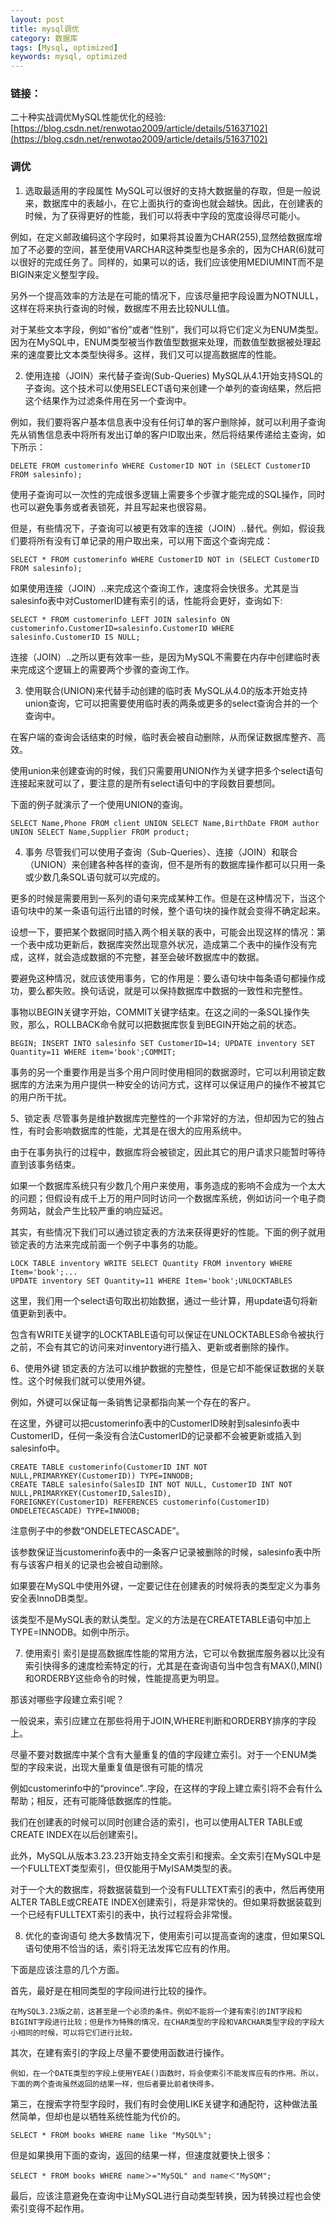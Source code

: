 ```yaml
---
layout: post
title: mysql调优
category: 数据库
tags: [Mysql, optimized]
keywords: mysql, optimized
---
```


### 链接：

二十种实战调优MySQL性能优化的经验: [https://blog.csdn.net/renwotao2009/article/details/51637102](https://blog.csdn.net/renwotao2009/article/details/51637102)

### 调优
1. 选取最适用的字段属性
MySQL可以很好的支持大数据量的存取，但是一般说来，数据库中的表越小，在它上面执行的查询也就会越快。因此，在创建表的时候，为了获得更好的性能，我们可以将表中字段的宽度设得尽可能小。

例如，在定义邮政编码这个字段时，如果将其设置为CHAR(255),显然给数据库增加了不必要的空间，甚至使用VARCHAR这种类型也是多余的，因为CHAR(6)就可以很好的完成任务了。同样的，如果可以的话，我们应该使用MEDIUMINT而不是BIGIN来定义整型字段。

另外一个提高效率的方法是在可能的情况下，应该尽量把字段设置为NOTNULL，这样在将来执行查询的时候，数据库不用去比较NULL值。

对于某些文本字段，例如“省份”或者“性别”，我们可以将它们定义为ENUM类型。因为在MySQL中，ENUM类型被当作数值型数据来处理，而数值型数据被处理起来的速度要比文本类型快得多。这样，我们又可以提高数据库的性能。

2. 使用连接（JOIN）来代替子查询(Sub-Queries)
MySQL从4.1开始支持SQL的子查询。这个技术可以使用SELECT语句来创建一个单列的查询结果，然后把这个结果作为过滤条件用在另一个查询中。

例如，我们要将客户基本信息表中没有任何订单的客户删除掉，就可以利用子查询先从销售信息表中将所有发出订单的客户ID取出来，然后将结果传递给主查询，如下所示：

```
DELETE FROM customerinfo WHERE CustomerID NOT in (SELECT CustomerID FROM salesinfo);
```

使用子查询可以一次性的完成很多逻辑上需要多个步骤才能完成的SQL操作，同时也可以避免事务或者表锁死，并且写起来也很容易。

但是，有些情况下，子查询可以被更有效率的连接（JOIN）..替代。例如，假设我们要将所有没有订单记录的用户取出来，可以用下面这个查询完成：

```
SELECT * FROM customerinfo WHERE CustomerID NOT in (SELECT CustomerID FROM salesinfo);
```

如果使用连接（JOIN）..来完成这个查询工作，速度将会快很多。尤其是当salesinfo表中对CustomerID建有索引的话，性能将会更好，查询如下:

```
SELECT * FROM customerinfo LEFT JOIN salesinfo ON customerinfo.CustomerID=salesinfo.CustomerID WHERE salesinfo.CustomerID IS NULL;
```

连接（JOIN）..之所以更有效率一些，是因为MySQL不需要在内存中创建临时表来完成这个逻辑上的需要两个步骤的查询工作。

3. 使用联合(UNION)来代替手动创建的临时表
MySQL从4.0的版本开始支持union查询，它可以把需要使用临时表的两条或更多的select查询合并的一个查询中。

在客户端的查询会话结束的时候，临时表会被自动删除，从而保证数据库整齐、高效。

使用union来创建查询的时候，我们只需要用UNION作为关键字把多个select语句连接起来就可以了，要注意的是所有select语句中的字段数目要想同。

下面的例子就演示了一个使用UNION的查询。

```
SELECT Name,Phone FROM client UNION SELECT Name,BirthDate FROM author UNION SELECT Name,Supplier FROM product;
```

4. 事务
尽管我们可以使用子查询（Sub-Queries）、连接（JOIN）和联合（UNION）来创建各种各样的查询，但不是所有的数据库操作都可以只用一条或少数几条SQL语句就可以完成的。

更多的时候是需要用到一系列的语句来完成某种工作。但是在这种情况下，当这个语句块中的某一条语句运行出错的时候，整个语句块的操作就会变得不确定起来。

设想一下，要把某个数据同时插入两个相关联的表中，可能会出现这样的情况：第一个表中成功更新后，数据库突然出现意外状况，造成第二个表中的操作没有完成，这样，就会造成数据的不完整，甚至会破坏数据库中的数据。

要避免这种情况，就应该使用事务，它的作用是：要么语句块中每条语句都操作成功，要么都失败。换句话说，就是可以保持数据库中数据的一致性和完整性。

事物以BEGIN关键字开始，COMMIT关键字结束。在这之间的一条SQL操作失败，那么，ROLLBACK命令就可以把数据库恢复到BEGIN开始之前的状态。

```
BEGIN; INSERT INTO salesinfo SET CustomerID=14; UPDATE inventory SET Quantity=11 WHERE item='book';COMMIT;
```

事务的另一个重要作用是当多个用户同时使用相同的数据源时，它可以利用锁定数据库的方法来为用户提供一种安全的访问方式，这样可以保证用户的操作不被其它的用户所干扰。

5、锁定表
尽管事务是维护数据库完整性的一个非常好的方法，但却因为它的独占性，有时会影响数据库的性能，尤其是在很大的应用系统中。

由于在事务执行的过程中，数据库将会被锁定，因此其它的用户请求只能暂时等待直到该事务结束。

如果一个数据库系统只有少数几个用户来使用，事务造成的影响不会成为一个太大的问题；但假设有成千上万的用户同时访问一个数据库系统，例如访问一个电子商务网站，就会产生比较严重的响应延迟。

其实，有些情况下我们可以通过锁定表的方法来获得更好的性能。下面的例子就用锁定表的方法来完成前面一个例子中事务的功能。

```
LOCK TABLE inventory WRITE SELECT Quantity FROM inventory WHERE Item='book';...
UPDATE inventory SET Quantity=11 WHERE Item='book';UNLOCKTABLES
```
这里，我们用一个select语句取出初始数据，通过一些计算，用update语句将新值更新到表中。

包含有WRITE关键字的LOCKTABLE语句可以保证在UNLOCKTABLES命令被执行之前，不会有其它的访问来对inventory进行插入、更新或者删除的操作。

6、使用外键
锁定表的方法可以维护数据的完整性，但是它却不能保证数据的关联性。这个时候我们就可以使用外键。

例如，外键可以保证每一条销售记录都指向某一个存在的客户。

在这里，外键可以把customerinfo表中的CustomerID映射到salesinfo表中CustomerID，任何一条没有合法CustomerID的记录都不会被更新或插入到salesinfo中。

```
CREATE TABLE customerinfo(CustomerID INT NOT NULL,PRIMARYKEY(CustomerID)) TYPE=INNODB;
CREATE TABLE salesinfo(SalesID INT NOT NULL, CustomerID INT NOT NULL,PRIMARYKEY(CustomerID,SalesID),
FOREIGNKEY(CustomerID) REFERENCES customerinfo(CustomerID) ONDELETECASCADE) TYPE=INNODB;
```
注意例子中的参数“ONDELETECASCADE”。

该参数保证当customerinfo表中的一条客户记录被删除的时候，salesinfo表中所有与该客户相关的记录也会被自动删除。

如果要在MySQL中使用外键，一定要记住在创建表的时候将表的类型定义为事务安全表InnoDB类型。

该类型不是MySQL表的默认类型。定义的方法是在CREATETABLE语句中加上TYPE=INNODB。如例中所示。

7. 使用索引
索引是提高数据库性能的常用方法，它可以令数据库服务器以比没有索引快得多的速度检索特定的行，尤其是在查询语句当中包含有MAX(),MIN()和ORDERBY这些命令的时候，性能提高更为明显。

那该对哪些字段建立索引呢？

一般说来，索引应建立在那些将用于JOIN,WHERE判断和ORDERBY排序的字段上。

尽量不要对数据库中某个含有大量重复的值的字段建立索引。对于一个ENUM类型的字段来说，出现大量重复值是很有可能的情况

例如customerinfo中的“province”..字段，在这样的字段上建立索引将不会有什么帮助；相反，还有可能降低数据库的性能。

我们在创建表的时候可以同时创建合适的索引，也可以使用ALTER TABLE或CREATE INDEX在以后创建索引。

此外，MySQL从版本3.23.23开始支持全文索引和搜索。全文索引在MySQL中是一个FULLTEXT类型索引，但仅能用于MyISAM类型的表。

对于一个大的数据库，将数据装载到一个没有FULLTEXT索引的表中，然后再使用ALTER TABLE或CREATE INDEX创建索引，将是非常快的。但如果将数据装载到一个已经有FULLTEXT索引的表中，执行过程将会非常慢。

8. 优化的查询语句
绝大多数情况下，使用索引可以提高查询的速度，但如果SQL语句使用不恰当的话，索引将无法发挥它应有的作用。

下面是应该注意的几个方面。

首先，最好是在相同类型的字段间进行比较的操作。
```
在MySQL3.23版之前，这甚至是一个必须的条件。例如不能将一个建有索引的INT字段和BIGINT字段进行比较；但是作为特殊的情况，在CHAR类型的字段和VARCHAR类型字段的字段大小相同的时候，可以将它们进行比较。
```

其次，在建有索引的字段上尽量不要使用函数进行操作。
```
例如，在一个DATE类型的字段上使用YEAE()函数时，将会使索引不能发挥应有的作用。所以，下面的两个查询虽然返回的结果一样，但后者要比前者快得多。
```

第三，在搜索字符型字段时，我们有时会使用LIKE关键字和通配符，这种做法虽然简单，但却也是以牺牲系统性能为代价的。

```
SELECT * FROM books WHERE name like "MySQL%";
```
但是如果换用下面的查询，返回的结果一样，但速度就要快上很多：
```
SELECT * FROM books WHERE name＞="MySQL" and name＜"MySQM";
```

最后，应该注意避免在查询中让MySQL进行自动类型转换，因为转换过程也会使索引变得不起作用。
